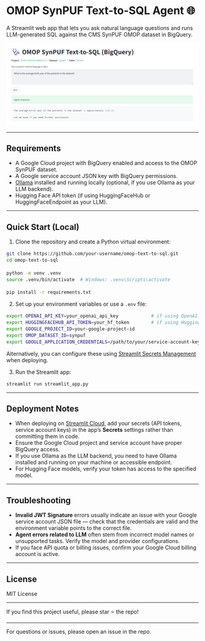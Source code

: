 
# OMOP SynPUF Text-to-SQL Agent 🌐

A Streamlit web app that lets you ask natural language questions and runs LLM-generated SQL against the CMS SynPUF OMOP dataset in BigQuery.

![screenshot](examples/ex1.png)

---

## Requirements

- A Google Cloud project with BigQuery enabled and access to the OMOP SynPUF dataset.
- A Google service account JSON key with BigQuery permissions.
- [Ollama](https://ollama.com) installed and running locally (optional, if you use Ollama as your LLM backend).
- Hugging Face API token (if using HuggingFaceHub or HuggingFaceEndpoint as your LLM).

---

## Quick Start (Local)

1. Clone the repository and create a Python virtual environment:

```bash
git clone https://github.com/your-username/omop-text-to-sql.git
cd omop-text-to-sql

python -m venv .venv
source .venv/bin/activate  # Windows: .venv\Scripts\activate

pip install -r requirements.txt
```

2. Set up your environment variables or use a `.env` file:

```bash
export OPENAI_API_KEY=your_openai_api_key            # if using OpenAI
export HUGGINGFACEHUB_API_TOKEN=your_hf_token        # if using HuggingFace models
export GOOGLE_PROJECT_ID=your-google-project-id
export OMOP_DATASET_ID=synpuf
export GOOGLE_APPLICATION_CREDENTIALS=/path/to/your/service-account-key.json
```

Alternatively, you can configure these using [Streamlit Secrets Management](https://docs.streamlit.io/streamlit-cloud/secrets-management) when deploying.

3. Run the Streamlit app:

```bash
streamlit run streamlit_app.py
```

---

## Deployment Notes

- When deploying on [Streamlit Cloud](https://streamlit.io/cloud), add your secrets (API tokens, service account keys) in the app’s **Secrets** settings rather than committing them in code.
- Ensure the Google Cloud project and service account have proper BigQuery access.
- If you use Ollama as the LLM backend, you need to have Ollama installed and running on your machine or accessible endpoint.
- For Hugging Face models, verify your token has access to the specified model.

---

## Troubleshooting

- **Invalid JWT Signature** errors usually indicate an issue with your Google service account JSON file — check that the credentials are valid and the environment variable points to the correct file.
- **Agent errors related to LLM** often stem from incorrect model names or unsupported tasks. Verify the model and provider configurations.
- If you face API quota or billing issues, confirm your Google Cloud billing account is active.

---

## License

MIT License

---

If you find this project useful, please star ⭐️ the repo!

---

For questions or issues, please open an issue in the repo.
